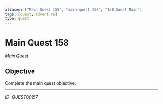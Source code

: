 ```yaml
---
aliases: ["Main Quest 158", "main quest 158", "158 Quest Main"]
tags: [quest, adventure]
type: quest
---
```


# Main Quest 158

*Main Quest*

## Objective
Complete the main quest objective.

---
*ID: QUEST00157*